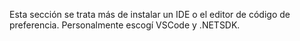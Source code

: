 
Esta sección se trata más de instalar un IDE o el editor de código de preferencia. 
Personalmente escogí VSCode y .NETSDK.